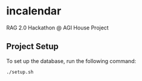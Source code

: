 # incalendar
RAG 2.0 Hackathon @ AGI House Project

## Project Setup

To set up the database, run the following command:

```sh
./setup.sh
